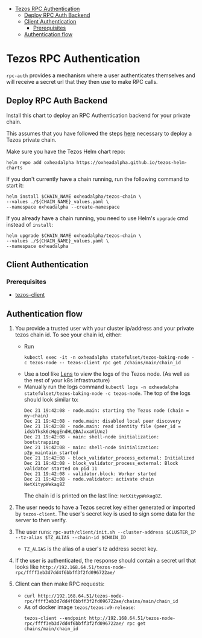 - [Tezos RPC Authentication](#tezos-rpc-authentication)
  - [Deploy RPC Auth Backend](#deploy-rpc-auth-backend)
  - [Client Authentication](#client-authentication)
    - [Prerequisites](#prerequisites)
  - [Authentication flow](#authentication-flow)

# Tezos RPC Authentication

`rpc-auth` provides a mechanism where a user authenticates themselves and will receive a secret url that they then use to make RPC calls.

## Deploy RPC Auth Backend

Install this chart to deploy an RPC Authentication backend for your private chain.

This assumes that you have followed the steps [here](../README.md) necessary to deploy a Tezos private chain.

Make sure you have the Tezos Helm chart repo:

```shell
helm repo add oxheadalpha https://oxheadalpha.github.io/tezos-helm-charts
```

If you don't currently have a chain running, run the following command to start it:

```shell
helm install $CHAIN_NAME oxheadalpha/tezos-chain \
--values ./${CHAIN_NAME}_values.yaml \
--namespace oxheadalpha --create-namespace
```

If you already have a chain running, you need to use Helm's `upgrade` cmd instead of `install`:

```shell
helm upgrade $CHAIN_NAME oxheadalpha/tezos-chain \
--values ./${CHAIN_NAME}_values.yaml \
--namespace oxheadalpha
```

## Client Authentication

### Prerequisites

- [tezos-client](https://assets.oxheadalpha.com/docs/setup/1-tezos-client/)

## Authentication flow

1. You provide a trusted user with your cluster ip/address and your private tezos chain id.
   To see your chain id, either:

   - Run
     ```shell
     kubectl exec -it -n oxheadalpha statefulset/tezos-baking-node -c tezos-node -- tezos-client rpc get /chains/main/chain_id
     ```
   - Use a tool like [Lens](https://k8slens.dev/) to view the logs of the Tezos node. (As well as the rest of your k8s infrastructure)
   - Manually run the logs command `kubectl logs -n oxheadalpha statefulset/tezos-baking-node -c tezos-node`. The top of the logs should look similar to:
     ```
     Dec 21 19:42:08 - node.main: starting the Tezos node (chain = my-chain)
     Dec 21 19:42:08 - node.main: disabled local peer discovery
     Dec 21 19:42:08 - node.main: read identity file (peer_id = idsbTksk6cHggEndHLQBAJvxaViUnz)
     Dec 21 19:42:08 - main: shell-node initialization: bootstrapping
     Dec 21 19:42:08 - main: shell-node initialization: p2p_maintain_started
     Dec 21 19:42:08 - block_validator_process_external: Initialized
     Dec 21 19:42:08 - block_validator_process_external: Block validator started on pid 11
     Dec 21 19:42:08 - validator.block: Worker started
     Dec 21 19:42:08 - node.validator: activate chain NetXitypWekag8Z
     ```
     The chain id is printed on the last line: `NetXitypWekag8Z`.

2. The user needs to have a Tezos secret key either generated or imported by `tezos-client`. The user's secret key is used to sign some data for the server to then verify.

3. The user runs: `rpc-auth/client/init.sh --cluster-address $CLUSTER_IP --tz-alias $TZ_ALIAS --chain-id $CHAIN_ID`

   - `TZ_ALIAS` is the alias of a user's tz address secret key.

4. If the user is authenticated, the response should contain a secret url that looks like `http://192.168.64.51/tezos-node-rpc/ffff3eb3d7dd4f6bbff3f2fd096722ae/`

5. Client can then make RPC requests:
   - `curl http://192.168.64.51/tezos-node-rpc/ffff3eb3d7dd4f6bbff3f2fd096722ae/chains/main/chain_id`
   - As of docker image `tezos/tezos:v9-release`:
     ```shell
     tezos-client --endpoint http://192.168.64.51/tezos-node-rpc/ffff3eb3d7dd4f6bbff3f2fd096722ae/ rpc get chains/main/chain_id
     ```
